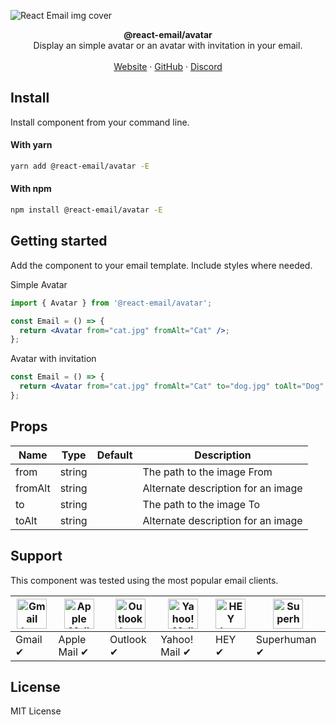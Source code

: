 ![React Email img cover](https://react-email-assets.vercel.app/img.png)

<div align="center"><strong>@react-email/avatar</strong></div>
<div align="center">Display an simple avatar or an avatar with invitation in your email.</div>
<br />
<div align="center">
<a href="https://react.email">Website</a> 
<span> · </span>
<a href="https://github.com/zenorocha/react-email">GitHub</a> 
<span> · </span>
<a href="https://react.email/discord">Discord</a>
</div>

## Install

Install component from your command line.

#### With yarn

```sh
yarn add @react-email/avatar -E
```

#### With npm

```sh
npm install @react-email/avatar -E
```

## Getting started

Add the component to your email template. Include styles where needed.

Simple Avatar

```jsx
import { Avatar } from '@react-email/avatar';

const Email = () => {
  return <Avatar from="cat.jpg" fromAlt="Cat" />;
};
```

Avatar with invitation

```jsx
const Email = () => {
  return <Avatar from="cat.jpg" fromAlt="Cat" to="dog.jpg" toAlt="Dog" />;
};
```

## Props

| Name    | Type   | Default | Description                        |
| ------- | ------ | ------- | ---------------------------------- |
| from    | string |         | The path to the image From         |
| fromAlt | string |         | Alternate description for an image |
| to      | string |         | The path to the image To           |
| toAlt   | string |         | Alternate description for an image |

## Support

This component was tested using the most popular email clients.

| <img src="https://react.email/static/images/gmail.svg" width="48px" height="48px" alt="Gmail logo"> | <img src="https://react.email/static/images/apple-mail.svg" width="48px" height="48px" alt="Apple Mail"> | <img src="https://react.email/static/images/outlook.svg" width="48px" height="48px" alt="Outlook logo"> | <img src="https://react.email/static/images/yahoo-mail.svg" width="48px" height="48px" alt="Yahoo! Mail logo"> | <img src="https://react.email/static/images/hey.svg" width="48px" height="48px" alt="HEY logo"> | <img src="https://react.email/static/images/superhuman.svg" width="48px" height="48px" alt="Superhuman logo"> |
| --------------------------------------------------------------------------------------------------- | -------------------------------------------------------------------------------------------------------- | ------------------------------------------------------------------------------------------------------- | -------------------------------------------------------------------------------------------------------------- | ----------------------------------------------------------------------------------------------- | ------------------------------------------------------------------------------------------------------------- |
| Gmail ✔                                                                                             | Apple Mail ✔                                                                                             | Outlook ✔                                                                                               | Yahoo! Mail ✔                                                                                                  | HEY ✔                                                                                           | Superhuman ✔                                                                                                  |

## License

MIT License
```
